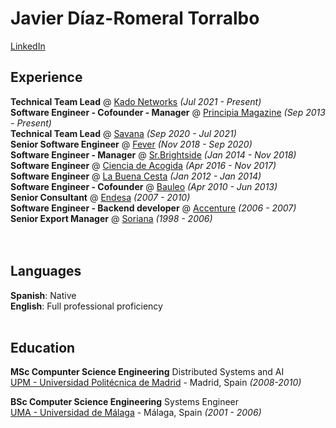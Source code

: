 # Javier Díaz-Romeral Torralbo

[LinkedIn](https://www.linkedin.com/in/jdiazromeral/)

## Experience 

**Technical Team Lead** @ [Kado Networks](https://www.kadonetworks.com/) _(Jul 2021 - Present)_ <br>
**Software Engineer - Cofounder - Manager** @ [Principia Magazine](https://principia.io/) _(Sep 2013 - Present)_ <br>
**Technical Team Lead** @ [Savana](https://savanamed.com/) _(Sep 2020 - Jul 2021)_ <br>
**Senior Software Engineer** @ [Fever](https://feverup.com/) _(Nov 2018 - Sep 2020)_ <br>
**Software Engineer - Manager** @ [Sr.Brightside](http://srbrightside.com/) _(Jan 2014 - Nov 2018)_ <br>
**Software Engineer** @ [Ciencia de Acogida](http://cienciadeacogida.org/es/) _(Apr 2016 - Nov 2017)_ <br>
**Software Engineer** @ [La Buena Cesta]() _(Jan 2012 - Jan 2014)_ <br>
**Software Engineer - Cofounder** @ [Bauleo]() _(Apr 2010 - Jun 2013)_ <br>
**Senior Consultant** @ [Endesa](https://www.endesa.com/) _(2007 - 2010)_ <br>
**Software Engineer - Backend developer** @ [Accenture](https://www.accenture.com/) _(2006 - 2007)_ <br>
**Senior Export Manager** @ [Soriana](https://www.soriana.com/) _(1998 - 2006)_ <br>
<br><br>

## Languages

**Spanish**: Native  <br>
**English**: Full professional proficiency
<br><br>

## Education
**MSc Compunter Science Engineering** Distributed Systems and  AI<br>
[UPM - Universidad Politécnica de Madrid](https://www.fi.upm.es/) - Madrid, Spain _(2008-2010)_ <br>

**BSc Computer Science Engineering** Systems Engineer<br>
[UMA - Universidad de Málaga](https://www.uma.es/ETSI-informatica) - Málaga, Spain _(2001 - 2006)_ <br>
<br><br>
